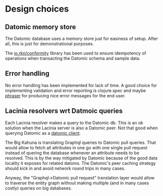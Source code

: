 # Design choices

## Datomic memory store

The Datomic database uses a memory store just for easiness of setup.
After all, this is just for demonstrational purposes.

The [io.rkn/conformity](https://github.com/rkneufeld/conformity)
library has been used to ensure idempotency of operations when
transacting the Datomic schema and sample data.

## Error handling

No error handling has been implemented for lack of time. A good choice
for implementing validation and error reporting is clojure.spec and
maybe [phraser](https://github.com/alexanderkiel/phrase) for producing
nice error messages for the end user.

## Lacinia resolvers wrt Datmoic queries

Each Lacinia resolver makes a query to the Datomic db. This is an ok
solution when the Lacinia server is also a Datomic peer. Not that good
when querying Datomic as
a [datomic client](http://docs.datomic.com/clojure-client/index.html).

The Big Kahuna is translating Graphql queries to Datomic pull queries.
That would allow to fetch all attributes in one go with one single
pull request instead of quering the database whenever an attribute
needs to be resolved. This is by the way mitigated by Datomic because
of the good data locality it exposes for related datoms. The Datomic's
peer caching strategy should kick in and avoid network round trips in
many cases.

Anyway, the "Graphql->Datomic pull request" translation layer would
allow to traverse the entity graph without making multiple (and in
many cases costly) queries on big databases.
